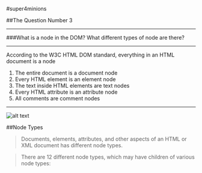 #super4minions 


##The Question Number 3 

---

###What is a node in the DOM? What different types of node are there?

***
According to the W3C HTML DOM standard, everything in an HTML document is a node



1. The entire document is a document node 
2. Every HTML element is an element node 
3. The text inside HTML elements are text nodes 
4. Every HTML attribute is an attribute node 
5. All comments are comment nodes 


***


![alt text](http://www.w3schools.com/js/pic_htmltree.gif "Html Tree")


##Node Types

> Documents, elements, attributes, and other aspects of an HTML or XML document has different node types.

> There are 12 different node types, which may have children of various node types:

